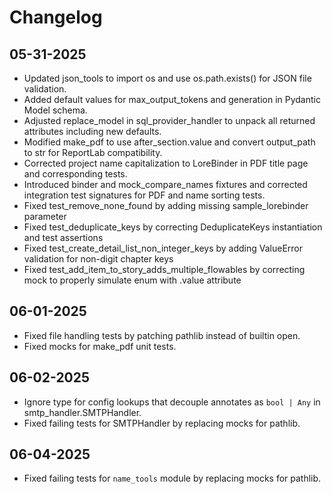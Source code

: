 # Changelog

## 05-31-2025

- Updated json_tools to import os and use os.path.exists() for JSON file validation.
- Added default values for max_output_tokens and generation in Pydantic Model schema.
- Adjusted replace_model in sql_provider_handler to unpack all returned attributes including new defaults.
- Modified make_pdf to use after_section.value and convert output_path to str for ReportLab compatibility.
- Corrected project name capitalization to LoreBinder in PDF title page and corresponding tests.
- Introduced binder and mock_compare_names fixtures and corrected integration test signatures for PDF and name sorting tests.
- Fixed test_remove_none_found by adding missing sample_lorebinder parameter
- Fixed test_deduplicate_keys by correcting DeduplicateKeys instantiation and test assertions
- Fixed test_create_detail_list_non_integer_keys by adding ValueError validation for non-digit chapter keys
- Fixed test_add_item_to_story_adds_multiple_flowables by correcting mock to properly simulate enum with .value attribute

## 06-01-2025

- Fixed file handling tests by patching pathlib instead of builtin open.
- Fixed mocks for make_pdf unit tests.

## 06-02-2025

- Ignore type for config lookups that decouple annotates as `bool | Any` in smtp_handler.SMTPHandler.
- Fixed failing tests for SMTPHandler by replacing mocks for pathlib.

## 06-04-2025

- Fixed failing tests for `name_tools` module by replacing mocks for pathlib.
